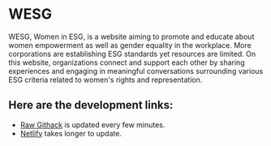 WESG
====

WESG, Women in ESG, is a website aiming to promote and educate about women empowerment as well as gender equality in the workplace. More corporations are establishing ESG standards yet resources are limited. On this website, organizations connect and support each other by sharing experiences and engaging in meaningful conversations surrounding various ESG criteria related to women's rights and representation. 

Here are the development links:
--------------------------------

* [Raw Githack](https://raw.githack.com/YianWuOlivia/WESG/main/dist/index.html) is updated every few minutes.
* [Netlify](https://deluxe-tiramisu-f2e7e2.netlify.app/) takes longer to update.
